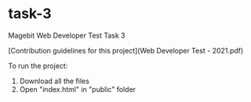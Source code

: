# task-3
 Magebit Web Developer Test Task 3
 
 [Contribution guidelines for this project](Web Developer Test - 2021.pdf)

To run the project:

1. Download all the files
2. Open "index.html" in "public" folder
